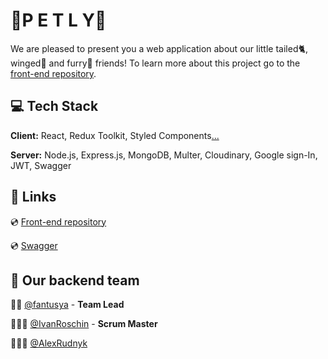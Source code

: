 # 🐾P E T L Y🐾

We are pleased to present you a web application about our little tailed🐈, winged🐥 and furry🐇 friends! 
To learn more about this project go to the [front-end repository](https://github.com/fantusya/petly).

## 💻 Tech Stack

**Client:** React, Redux Toolkit, Styled Components[...](https://github.com/fantusya/petly)

**Server:** Node.js, Express.js, MongoDB, Multer, Cloudinary, Google sign-In, JWT, Swagger

## 🔗 Links

💿 [Front-end repository](https://github.com/fantusya/petly)

💿 [Swagger](https://petly-gd7x.onrender.com/api-docs)

## 🦾 Our backend team

👩‍💻 [@fantusya](https://github.com/fantusya) - **Team Lead**

👨🏻‍💻 [@IvanRoschin](https://github.com/IvanRoschin) - **Scrum Master**

👨🏻‍💻 [@AlexRudnyk](https://github.com/AlexRudnyk)

